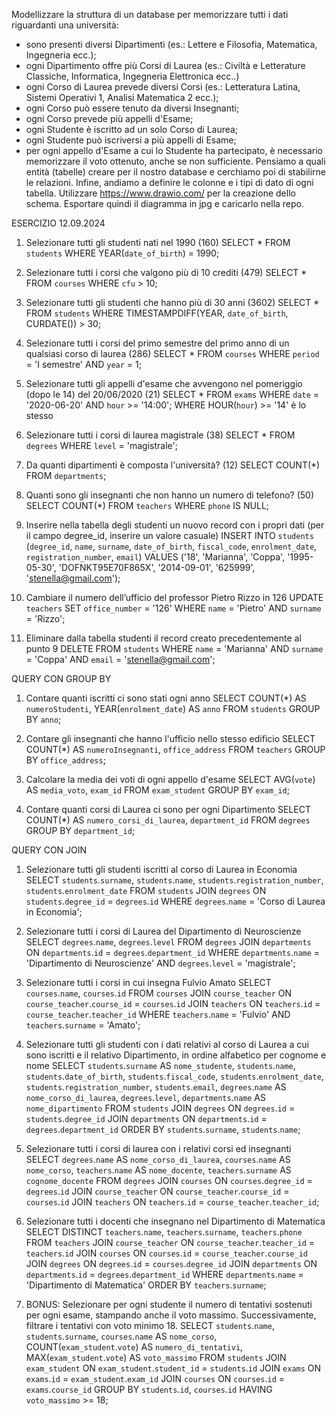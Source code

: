Modellizzare la struttura di un database per memorizzare tutti i dati riguardanti una università:
- sono presenti diversi Dipartimenti (es.: Lettere e Filosofia, Matematica, Ingegneria ecc.);
- ogni Dipartimento offre più Corsi di Laurea (es.: Civiltà e Letterature Classiche, Informatica, Ingegneria Elettronica ecc..)
- ogni Corso di Laurea prevede diversi Corsi (es.: Letteratura Latina, Sistemi Operativi 1, Analisi Matematica 2 ecc.);
- ogni Corso può essere tenuto da diversi Insegnanti;
- ogni Corso prevede più appelli d'Esame;
- ogni Studente è iscritto ad un solo Corso di Laurea;
- ogni Studente può iscriversi a più appelli di Esame;
- per ogni appello d'Esame a cui lo Studente ha partecipato, è necessario memorizzare il voto ottenuto, anche se non sufficiente.
Pensiamo a quali entità (tabelle) creare per il nostro database e cerchiamo poi di stabilirne le relazioni. Infine, andiamo a definire le colonne e i tipi di dato di ogni tabella.
Utilizzare https://www.drawio.com/ per la creazione dello schema.
Esportare quindi il diagramma in jpg e caricarlo nella repo.

ESERCIZIO 12.09.2024

1. Selezionare tutti gli studenti nati nel 1990 (160)
SELECT * FROM `students` WHERE YEAR(`date_of_birth`) = 1990;

2. Selezionare tutti i corsi che valgono più di 10 crediti (479)
SELECT * FROM `courses` WHERE `cfu` > 10;

3. Selezionare tutti gli studenti che hanno più di 30 anni (3602)
SELECT * FROM `students` WHERE TIMESTAMPDIFF(YEAR, `date_of_birth`, CURDATE()) > 30;

4. Selezionare tutti i corsi del primo semestre del primo anno di un qualsiasi corso di
laurea (286)
SELECT * FROM `courses` WHERE `period` = 'I semestre' AND `year` = 1;

5. Selezionare tutti gli appelli d'esame che avvengono nel pomeriggio (dopo le 14) del
20/06/2020 (21)
SELECT * FROM `exams` WHERE `date` = '2020-06-20' AND `hour` >= '14:00'; WHERE HOUR(`hour`) >= '14' è lo stesso

6. Selezionare tutti i corsi di laurea magistrale (38)
SELECT * FROM `degrees` WHERE `level` = 'magistrale';

7. Da quanti dipartimenti è composta l'università? (12)
SELECT COUNT(*) FROM `departments`;

8. Quanti sono gli insegnanti che non hanno un numero di telefono? (50)
SELECT COUNT(*) FROM `teachers` WHERE `phone` IS NULL;

9. Inserire nella tabella degli studenti un nuovo record con i propri dati (per il campo
degree_id, inserire un valore casuale)
INSERT INTO `students` (`degree_id`, `name`, `surname`, `date_of_birth`, `fiscal_code`, `enrolment_date`, `registration_number`, `email`) VALUES ('18', 'Marianna', 'Coppa', '1995-05-30', 'DOFNKT95E70F865X', '2014-09-01', '625999', 'stenella@gmail.com');

10. Cambiare il numero dell’ufficio del professor Pietro Rizzo in 126
UPDATE `teachers` SET `office_number` = '126' WHERE `name` = 'Pietro' AND `surname` = 'Rizzo';

11. Eliminare dalla tabella studenti il record creato precedentemente al punto 9
DELETE FROM `students` WHERE `name` = 'Marianna' AND `surname` = 'Coppa' AND `email` = 'stenella@gmail.com';




QUERY CON GROUP BY

1. Contare quanti iscritti ci sono stati ogni anno
SELECT COUNT(*) AS `numeroStudenti`, YEAR(`enrolment_date`) AS `anno` FROM `students` GROUP BY `anno`;

2. Contare gli insegnanti che hanno l'ufficio nello stesso edificio
SELECT COUNT(*) AS `numeroInsegnanti`, `office_address` FROM `teachers` GROUP BY `office_address`;

3. Calcolare la media dei voti di ogni appello d'esame
SELECT AVG(`vote`) AS `media_voto`, `exam_id` FROM `exam_student` GROUP BY `exam_id`;

4. Contare quanti corsi di Laurea ci sono per ogni Dipartimento
SELECT COUNT(*) AS `numero_corsi_di_laurea`, `department_id` FROM `degrees` GROUP BY `department_id`;




QUERY CON JOIN

1. Selezionare tutti gli studenti iscritti al corso di Laurea in Economia
SELECT `students`.`surname`, `students`.`name`, `students`.`registration_number`, `students`.`enrolment_date` FROM `students` JOIN `degrees` ON `students`.`degree_id` = `degrees`.`id` WHERE `degrees`.`name` = 'Corso di Laurea in Economia';

2. Selezionare tutti i corsi di Laurea del Dipartimento di Neuroscienze
SELECT `degrees`.`name`, `degrees`.`level` FROM `degrees` JOIN `departments` ON `departments`.`id` = `degrees`.`department_id` WHERE `departments`.`name` = 'Dipartimento di Neuroscienze' AND `degrees`.`level` = 'magistrale';

3. Selezionare tutti i corsi in cui insegna Fulvio Amato
SELECT `courses`.`name`, `courses`.`id` FROM `courses` JOIN `course_teacher` ON `course_teacher`.`course_id` = `courses`.`id` JOIN `teachers` ON `teachers`.`id` = `course_teacher`.`teacher_id` WHERE `teachers`.`name` = 'Fulvio' AND `teachers`.`surname` = 'Amato';

4. Selezionare tutti gli studenti con i dati relativi al corso di Laurea a cui sono iscritti e il relativo Dipartimento, in ordine alfabetico per cognome e nome
SELECT `students`.`surname` AS `nome_studente`, `students`.`name`, `students`.`date_of_birth`, `students`.`fiscal_code`, `students`.`enrolment_date`, `students`.`registration_number`, `students`.`email`, `degrees`.`name` AS `nome_corso_di_laurea`, `degrees`.`level`, `departments`.`name` AS `nome_dipartimento`
FROM `students`
JOIN `degrees` ON `degrees`.`id` = `students`.`degree_id`
JOIN `departments` ON `departments`.`id` = `degrees`.`department_id`
ORDER BY `students`.`surname`, `students`.`name`;

5. Selezionare tutti i corsi di laurea con i relativi corsi ed insegnanti
SELECT `degrees`.`name` AS `nome_corso_di_laurea`, `courses`.`name` AS `nome_corso`, `teachers`.`name` AS `nome_docente`, `teachers`.`surname` AS `cognome_docente` FROM `degrees` JOIN `courses` ON `courses`.`degree_id` = `degrees`.`id` JOIN `course_teacher` ON `course_teacher`.`course_id` = `courses`.`id` JOIN `teachers` ON `teachers`.`id` = `course_teacher`.`teacher_id`;

6. Selezionare tutti i docenti che insegnano nel Dipartimento di Matematica
SELECT DISTINCT `teachers`.`name`, `teachers`.`surname`, `teachers`.`phone` FROM `teachers` JOIN `course_teacher` ON `course_teacher`.`teacher_id` = `teachers`.`id` JOIN `courses` ON `courses`.`id` = `course_teacher`.`course_id` JOIN `degrees` ON `degrees`.`id` = `courses`.`degree_id` JOIN `departments` ON `departments`.`id` = `degrees`.`department_id` WHERE `departments`.`name` = 'Dipartimento di Matematica' ORDER BY `teachers`.`surname`;

7. BONUS: Selezionare per ogni studente il numero di tentativi sostenuti
per ogni esame, stampando anche il voto massimo. Successivamente,
filtrare i tentativi con voto minimo 18.
SELECT `students`.`name`, `students`.`surname`, `courses`.`name` AS `nome_corso`, COUNT(`exam_student`.`vote`) AS `numero_di_tentativi`, MAX(`exam_student`.`vote`) AS `voto_massimo` FROM `students` JOIN `exam_student` ON `exam_student`.`student_id` = `students`.`id` JOIN `exams` ON `exams`.`id` = `exam_student`.`exam_id` JOIN `courses` ON `courses`.`id` = `exams`.`course_id` GROUP BY `students`.`id`, `courses`.`id` HAVING `voto_massimo` >= 18;